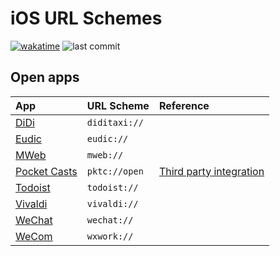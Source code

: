 # iOS URL Schemes

[![wakatime](https://wakatime.com/badge/user/9053a32c-e602-40ae-96b2-be7c43d90c66/project/dec1bde2-6322-464c-aeec-e91e451e5ce2.svg)](https://wakatime.com/badge/user/9053a32c-e602-40ae-96b2-be7c43d90c66/project/dec1bde2-6322-464c-aeec-e91e451e5ce2)
![last commit](https://img.shields.io/github/last-commit/hezhizhen/ios-url-scheme)

## Open apps

| App               | URL Scheme    | Reference                    |
| :---------------- | :------------ | :--------------------------- |
| [DiDi][8]         | `diditaxi://` |                              |
| [Eudic][9]        | `eudic://`    |                              |
| [MWeb][7]         | `mweb://`     |                              |
| [Pocket Casts][1] | `pktc://open` | [Third party integration][2] |
| [Todoist][3]      | `todoist://`  |                              |
| [Vivaldi][4]      | `vivaldi://`  |                              |
| [WeChat][6]       | `wechat://`   |                              |
| [WeCom][5]        | `wxwork://`   |                              |


[1]: https://pocketcasts.com/
[2]: https://support.pocketcasts.com/knowledge-base/how-can-i-use-pocket-casts-with-apps-like-launch-center/
[3]: https://todoist.com/
[4]: https://vivaldi.com/
[5]: https://work.weixin.qq.com/
[6]: https://weixin.qq.com/
[7]: https://www.mweb.im/
[8]: https://www.didiglobal.com/
[9]: https://www.eudic.net/v4/en/app/eudic
